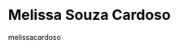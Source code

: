 ---
layout: member
title: Melissa Souza Cardoso
author: melissacardoso
css: root/index/assets/css.html
js: root/index/assets/js.html
---